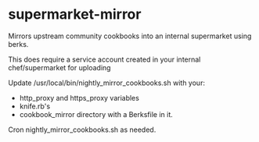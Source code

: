 # supermarket-mirror

Mirrors upstream community cookbooks into an internal supermarket using berks.

This does require a service account created in your internal chef/supermarket for uploading

Update /usr/local/bin/nightly_mirror_cookbooks.sh with your:

* http_proxy and https_proxy variables
* knife.rb's
* cookbook_mirror directory with a Berksfile in it.


Cron nightly_mirror_cookbooks.sh as needed.

